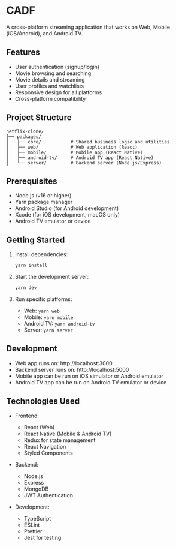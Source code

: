 # CADF

A cross-platform streaming application that works on Web, Mobile (iOS/Android), and Android TV.

## Features

- User authentication (signup/login)
- Movie browsing and searching
- Movie details and streaming
- User profiles and watchlists
- Responsive design for all platforms
- Cross-platform compatibility

## Project Structure

```
netflix-clone/
├── packages/
│   ├── core/           # Shared business logic and utilities
│   ├── web/            # Web application (React)
│   ├── mobile/         # Mobile app (React Native)
│   ├── android-tv/     # Android TV app (React Native)
│   └── server/         # Backend server (Node.js/Express)
```

## Prerequisites

- Node.js (v16 or higher)
- Yarn package manager
- Android Studio (for Android development)
- Xcode (for iOS development, macOS only)
- Android TV emulator or device

## Getting Started

1. Install dependencies:
   ```bash
   yarn install
   ```

2. Start the development server:
   ```bash
   yarn dev
   ```

3. Run specific platforms:
   - Web: `yarn web`
   - Mobile: `yarn mobile`
   - Android TV: `yarn android-tv`
   - Server: `yarn server`

## Development

- Web app runs on: http://localhost:3000
- Backend server runs on: http://localhost:5000
- Mobile app can be run on iOS simulator or Android emulator
- Android TV app can be run on Android TV emulator or device

## Technologies Used

- Frontend:
  - React (Web)
  - React Native (Mobile & Android TV)
  - Redux for state management
  - React Navigation
  - Styled Components

- Backend:
  - Node.js
  - Express
  - MongoDB
  - JWT Authentication

- Development:
  - TypeScript
  - ESLint
  - Prettier
  - Jest for testing 